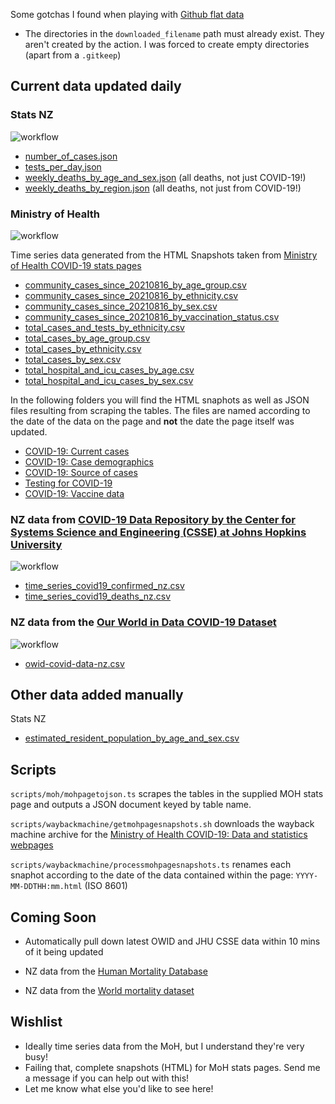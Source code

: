Some gotchas I found when playing with [Github flat data](https://github.com/marketplace/actions/flat-data)

- The directories in the `downloaded_filename` path must already exist. They aren't created by the action. I was forced to create empty directories (apart from a `.gitkeep`)

## Current data updated daily

### Stats NZ

![workflow](https://github.com/Staz/nz-covid19-data/actions/workflows/statsnz.yml/badge.svg)

- [number_of_cases.json](/data/statsnz/number_of_cases.json)
- [tests_per_day.json](/data/statsnz/tests_per_day.json)
- [weekly_deaths_by_age_and_sex.json](/data/statsnz/weekly_deaths_by_age_and_sex.json) (all deaths, not just COVID-19!)
- [weekly_deaths_by_region.json](/data/statsnz/weekly_deaths_by_region.json) (all deaths, not just from COVID-19!)

### Ministry of Health

![workflow](https://github.com/Staz/nz-covid19-data/actions/workflows/moh.yml/badge.svg)

Time series data generated from the HTML Snapshots taken from [Ministry of Health COVID-19 stats pages](https://www.health.govt.nz/covid-19-novel-coronavirus/covid-19-data-and-statistics)

 - [community_cases_since_20210816_by_age_group.csv](/data/blob/main/data/moh/timeseries/community_cases_since_20210816_by_age_group.csv)
 - [community_cases_since_20210816_by_ethnicity.csv](/data/blob/main/data/moh/timeseries/community_cases_since_20210816_by_ethnicity.csv)
 - [community_cases_since_20210816_by_sex.csv](/data/blob/main/data/moh/timeseries/community_cases_since_20210816_by_sex.csv)
 - [community_cases_since_20210816_by_vaccination_status.csv](/data/blob/main/data/moh/timeseries/community_cases_since_20210816_by_vaccination_status.csv)
 - [total_cases_and_tests_by_ethnicity.csv](/data/blob/main/data/moh/timeseries/total_cases_and_tests_by_ethnicity.csv)
 - [total_cases_by_age_group.csv](/data/blob/main/data/moh/timeseries/total_cases_by_age_group.csv)
 - [total_cases_by_ethnicity.csv](/data/blob/main/data/moh/timeseries/total_cases_by_ethnicity.csv)
 - [total_cases_by_sex.csv](/data/blob/main/data/moh/timeseries/total_cases_by_sex.csv)
 - [total_hospital_and_icu_cases_by_age.csv](/data/blob/main/data/moh/timeseries/total_hospital_and_icu_cases_by_age.csv)
 - [total_hospital_and_icu_cases_by_sex.csv](/data/blob/main/data/moh/timeseries/total_hospital_and_icu_cases_by_sex.csv)

In the following folders you will find the HTML snaphots as well as JSON files resulting from scraping the tables. The files are named according to the date of the data on the page and **not** the date the page itself was updated. 
 
- [COVID-19: Current cases](/data/moh/covid-19-current-cases)
- [COVID-19: Case demographics](/data/moh/covid-19-case-demographics)
- [COVID-19: Source of cases](/data/moh/covid-19-source-cases)
- [Testing for COVID-19](/data/moh/testing-covid-19)
- [COVID-19: Vaccine data](/data/moh/covid-19-vaccine-data)

### NZ data from [COVID-19 Data Repository by the Center for Systems Science and Engineering (CSSE) at Johns Hopkins University](https://github.com/CSSEGISandData/COVID-19)

![workflow](https://github.com/Staz/nz-covid19-data/actions/workflows/jhucsse.yml/badge.svg)

- [time_series_covid19_confirmed_nz.csv](/data/jhu-csse/time_series_covid19_confirmed_nz.csv)
- [time_series_covid19_deaths_nz.csv](/data/jhu-csse/time_series_covid19_deaths_nz.csv)

### NZ data from the [Our World in Data COVID-19 Dataset](https://github.com/owid/covidP19-data)

![workflow](https://github.com/Staz/nz-covid19-data/actions/workflows/owid.yml/badge.svg)

- [owid-covid-data-nz.csv](/data/owid/owid-covid-data-nz.csv)

## Other data added manually

Stats NZ

- [estimated_resident_population_by_age_and_sex.csv](/data/statsnz/estimated_resident_population_by_age_and_sex.csv)

## Scripts

`scripts/moh/mohpagetojson.ts` scrapes the tables in the supplied MOH stats page and outputs a JSON document keyed by table name. 

`scripts/waybackmachine/getmohpagesnapshots.sh` downloads the wayback machine archive for the [Ministry of Health COVID-19: Data and statistics webpages](https://www.health.govt.nz/covid-19-novel-coronavirus/covid-19-data-and-statistics)

`scripts/waybackmachine/processmohpagesnapshots.ts` renames each snaphot according to the date of the data contained within the page: `YYYY-MM-DDTHH:mm.html` (ISO 8601)

## Coming Soon

- Automatically pull down latest OWID and JHU CSSE data within 10 mins of it being updated

- NZ data from the [Human Mortality Database](https://www.mortality.org/)

- NZ data from the [World mortality dataset](https://github.com/akarlinsky/world_mortality)

## Wishlist

- Ideally time series data from the MoH, but I understand they're very busy!
- Failing that, complete snapshots (HTML) for MoH stats pages. Send me a message if you can help out with this!
- Let me know what else you'd like to see here!
